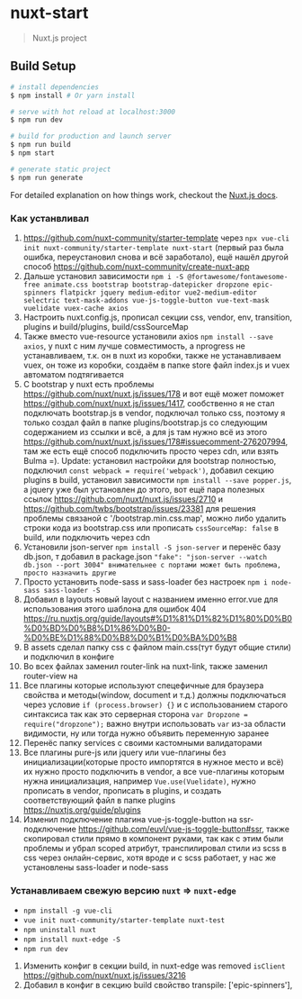 # nuxt-start

> Nuxt.js project

## Build Setup

``` bash
# install dependencies
$ npm install # Or yarn install

# serve with hot reload at localhost:3000
$ npm run dev

# build for production and launch server
$ npm run build
$ npm start

# generate static project
$ npm run generate
```

For detailed explanation on how things work, checkout the [Nuxt.js docs](https://github.com/nuxt/nuxt.js).

### Как устанвливал

1. https://github.com/nuxt-community/starter-template через `npx vue-cli init nuxt-community/starter-template nuxt-start` (первый раз была ошибка, переустановил снова и всё заработало), ещё нашёл другой способ https://github.com/nuxt-community/create-nuxt-app
2. Дальше установил зависимости `npm i -S @fortawesome/fontawesome-free animate.css bootstrap bootstrap-datepicker dropzone epic-spinners flatpickr jquery medium-editor vue2-medium-editor selectric text-mask-addons vue-js-toggle-button vue-text-mask vuelidate vuex-cache axios`
3. Настроить nuxt.config.js, прописал секции css, vendor, env, transition, plugins и build/plugins, build/cssSourceMap
4. Также вместо vue-resource установили axios `npm install --save axios`, у nuxt с ним лучше совместимость, а nprogress не устанавливаем, т.к. он в nuxt из коробки, также не устанавливаем vuex, он тоже из коробки, создаём в папке store файл index.js и vuex автоматом подтягивается
5. С bootstrap у nuxt есть проблемы https://github.com/nuxt/nuxt.js/issues/178 и вот ещё может поможет https://github.com/nuxt/nuxt.js/issues/1417, сообственно я не стал подключать bootstrap.js в vendor, подключал только css, поэтому я только создал файл в папке plugins/bootstrap.js со следующим содержанием из ссылки и всё, а для js там нужно всё из этого https://github.com/nuxt/nuxt.js/issues/178#issuecomment-276207994, там же есть ещё способ подключить просто через cdn, или взять Bulma =). Update: установил настройки для bootstrap полностью, подключил `const webpack = require('webpack')`, добавил секцию plugins в build, установил зависимости `npm install --save popper.js`, а jquery уже был установлен до этого, вот ещё пара полезных ссылок https://github.com/nuxt/nuxt.js/issues/2710 и https://github.com/twbs/bootstrap/issues/23381 для решения проблемы связаной с '/bootstrap.min.css.map', можно либо удалить строки кода из bootstrap.css или прописать `cssSourceMap: false` в build, или подключить через cdn
6. Установили json-server `npm install -S json-server` и перенёс базу db.json, т добавил в package.json `"fake": "json-server --watch db.json --port 3004" внимательнее с портами может быть проблема, просто назначить другие`
6. Просто установить node-sass и sass-loader без настроек `npm i node-sass sass-loader -S`
7. Добавил в layouts новый layout с названием именно error.vue для использования этого шаблона для ошибок 404 https://ru.nuxtjs.org/guide/layouts#%D1%81%D1%82%D1%80%D0%B0%D0%BD%D0%B8%D1%86%D0%B0-%D0%BE%D1%88%D0%B8%D0%B1%D0%BA%D0%B8
8. В assets сделал папку css с файлом main.css(тут будут общие стили) и подключил в конфиге
9. Во всех файлах заменил router-link на nuxt-link, также заменил router-view на <nuxt/>
10. Все плагины которые используют спецефичные для браузера свойства и методы(window, document и т.д.) должны подключаться через условие `if (process.browser) {}` и с использованием старого синтаксиса так как это серверная сторона `var Dropzone = require("dropzone");` важно внутри использовать `var` из-за области видимости, ну или тогда нужно объявить переменную заранее
11. Перенёс папку services с своими кастомными валидаторами
12. Все плагины pure-js или jquery или vue-плагины без инициализации(которые просто импортятся в нужное место и всё) их нужно просто подключить в vendor, а все vue-плагины которым нужна инициализация, например `Vue.use(Vuelidate)`, нужно прописать в vendor, прописать в plugins, и создать соответствующий файл в папке plugins https://nuxtjs.org/guide/plugins
13. Изменил подключение плагина vue-js-toggle-button на ssr-подключение https://github.com/euvl/vue-js-toggle-button#ssr, также скопировал стили прямо в компонент руками, так как с этим были проблемы и убрал scoped атрибут, транспилировал стили из scss в css через онлайн-сервис, хотя вроде и с scss работает, у нас же установлены sass-loader и node-sass



<!-- 
vuelidate
https://github.com/nuxt/nuxt.js/issues/1391
-->

<!-- 
В данный момент есть проблема при перезагрузке приложения в браузере, если находишься на странице на которой используется плагин epic-spinners
https://github.com/epicmaxco/epic-spinners/issues/17
-->

### Устанавливаем свежую версию `nuxt` => `nuxt-edge`

* `npm install -g vue-cli`
* `vue init nuxt-community/starter-template nuxt-test`
* `npm uninstall nuxt`
* `npm install nuxt-edge -S`
* `npm run dev`

1. Изменить конфиг в секции build, in nuxt-edge was removed `isClient` https://github.com/nuxt/nuxt.js/issues/3216
2. Добавил в конфиг в секцию build свойство transpile: ['epic-spinners'],
